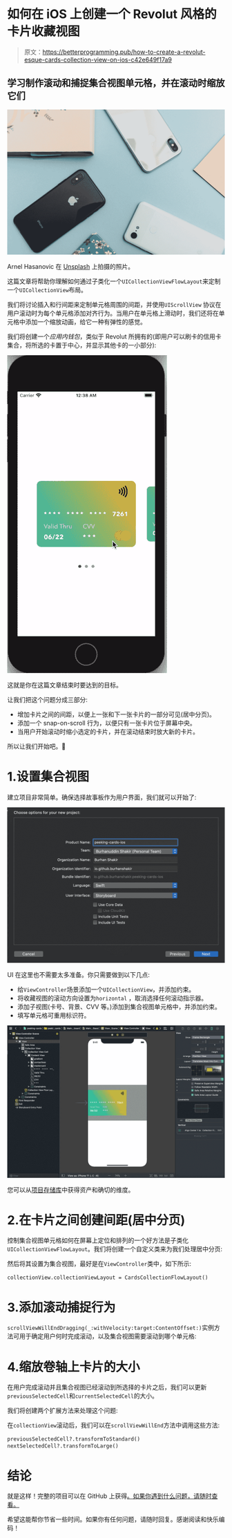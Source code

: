 # 如何在 iOS 上创建一个 Revolut 风格的卡片收藏视图

> 原文：<https://betterprogramming.pub/how-to-create-a-revolut-esque-cards-collection-view-on-ios-c42e649f17a9>

## 学习制作滚动和捕捉集合视图单元格，并在滚动时缩放它们

![](img/3d264f66ec9293c54b8c65566ec3946a.png)

Arnel Hasanovic 在 [Unsplash](https://unsplash.com?utm_source=medium&utm_medium=referral) 上拍摄的照片。

这篇文章将帮助你理解如何通过子类化一个`UICollectionViewFlowLayout`来定制一个`UICollectionView`布局。

我们将讨论插入和行间距来定制单元格周围的间距，并使用`UIScrollView` 协议在用户滚动时为每个单元格添加对齐行为。当用户在单元格上滑动时，我们还将在单元格中添加一个缩放动画，给它一种有弹性的感觉。

我们将创建一个*应用内钱包*，类似于 Revolut 所拥有的(即用户可以刷卡的信用卡集合，将所选的卡置于中心，并显示其他卡的一小部分):

![](img/4c2805e651db425647ce0f7d13cf320a.png)

这就是你在这篇文章结束时要达到的目标。

让我们把这个问题分成三部分:

*   增加卡片之间的间距，以便上一张和下一张卡片的一部分可见(居中分页)。
*   添加一个 snap-on-scroll 行为，以便只有一张卡片位于屏幕中央。
*   当用户开始滚动时缩小选定的卡片，并在滚动结束时放大新的卡片。

所以让我们开始吧。🥳

# 1.设置集合视图

建立项目非常简单。确保选择故事板作为用户界面，我们就可以开始了:

![](img/144e12b85f509f15b8905a4c78a4e55a.png)

UI 在这里也不需要太多准备。你只需要做到以下几点:

*   给`ViewController`场景添加一个`UICollectionView`，并添加约束。
*   将收藏视图的滚动方向设置为`horizontal` ，取消选择任何滚动指示器。
*   添加子视图(卡号、背景、CVV 等。)添加到集合视图单元格中，并添加约束。
*   填写单元格可重用标识符。

![](img/b41ff0c5e7f1b8c5f228bf03ac9a3453.png)

您可以从[项目存储库](https://github.com/burhanshakir/peeking-cards-ios)中获得资产和确切的维度。

# 2.在卡片之间创建间距(居中分页)

控制集合视图单元格如何在屏幕上定位和排列的一个好方法是子类化`UICollectionViewFlowLayout`。我们将创建一个自定义类来为我们处理居中分页:

然后将其设置为集合视图，最好是在`ViewController`类中，如下所示:

```
collectionView.collectionViewLayout = CardsCollectionFlowLayout()
```

# 3.添加滚动捕捉行为

`scrollViewWillEndDragging(_:withVelocity:target:ContentOffset:)`实例方法可用于确定用户何时完成滚动，以及集合视图需要滚动到哪个单元格:

# 4.缩放卷轴上卡片的大小

在用户完成滚动并且集合视图已经滚动到所选择的卡片之后，我们可以更新`previousSelectedCell`和`currentSelectedCell`的大小。

我们将创建两个扩展方法来处理这个问题:

在`collectionView`滚动后，我们可以在`scrollViewWillEnd`方法中调用这些方法:

```
previousSelectedCell?.transformToStandard()
nextSelectedCell?.transformToLarge()
```

# 结论

就是这样！完整的项目可以在 GitHub 上获得[。如果你遇到什么问题，请随时查看。](https://github.com/burhanshakir/peeking-cards-ios)

希望这能帮你节省一些时间。如果你有任何问题，请随时回复。感谢阅读和快乐编码！